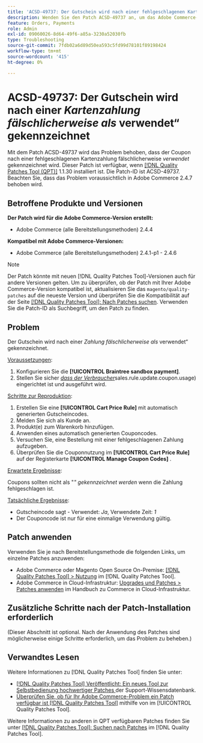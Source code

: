 ```yaml
---
title: 'ACSD-49737: Der Gutschein wird nach einer fehlgeschlagenen Kartenzahlung fälschlicherweise als verwendet gekennzeichnet'
description: Wenden Sie den Patch ACSD-49737 an, um das Adobe Commerce-Problem zu beheben, bei dem der Coupon nach einer fehlgeschlagenen Kartenzahlung fälschlicherweise als verwendet gekennzeichnet ist.
feature: Orders, Payments
role: Admin
exl-id: 09060026-8d64-49f6-a85a-3230a52030fb
type: Troubleshooting
source-git-commit: 7fdb02a6d89d50ea593c5fd99d78101f89198424
workflow-type: tm+mt
source-wordcount: '415'
ht-degree: 0%

---
```


# ACSD-49737: Der Gutschein wird nach einer *Kartenzahlung fälschlicherweise als* verwendet“ gekennzeichnet

Mit dem Patch ACSD-49737 wird das Problem behoben, dass der Coupon nach einer fehlgeschlagenen Kartenzahlung fälschlicherweise *verwendet* gekennzeichnet wird. Dieser Patch ist verfügbar, wenn [[!DNL Quality Patches Tool (QPT)]](https://experienceleague.adobe.com/de/docs/commerce-operations/tools/quality-patches-tool/quality-patches-tool-to-self-serve-quality-patches) 1.1.30 installiert ist. Die Patch-ID ist ACSD-49737. Beachten Sie, dass das Problem voraussichtlich in Adobe Commerce 2.4.7 behoben wird.

## Betroffene Produkte und Versionen

**Der Patch wird für die Adobe Commerce-Version erstellt:**

* Adobe Commerce (alle Bereitstellungsmethoden) 2.4.4

**Kompatibel mit Adobe Commerce-Versionen:**

* Adobe Commerce (alle Bereitstellungsmethoden) 2.4.1-p1 - 2.4.6

>[!NOTE]
>
>Der Patch könnte mit neuen [!DNL Quality Patches Tool]-Versionen auch für andere Versionen gelten. Um zu überprüfen, ob der Patch mit Ihrer Adobe Commerce-Version kompatibel ist, aktualisieren Sie das `magento/quality-patches` auf die neueste Version und überprüfen Sie die Kompatibilität auf der Seite [[!DNL Quality Patches Tool]: Nach Patches suchen](https://experienceleague.adobe.com/tools/commerce-quality-patches/index.html?lang=de). Verwenden Sie die Patch-ID als Suchbegriff, um den Patch zu finden.

## Problem

Der Gutschein wird nach einer *Zahlung fälschlicherweise als* verwendet“ gekennzeichnet.

<u>Voraussetzungen</u>:

1. Konfigurieren Sie die **[!UICONTROL Braintree sandbox payment]**.
1. Stellen Sie sicher [*dass der Verbraucher*](https://experienceleague.adobe.com/docs/commerce-operations/configuration-guide/message-queues/consumers.html?lang=de)sales.rule.update.coupon.usage) eingerichtet ist und ausgeführt wird.

<u>Schritte zur Reproduktion</u>:

1. Erstellen Sie eine **[!UICONTROL Cart Price Rule]** mit automatisch generierten Gutscheincodes.
1. Melden Sie sich als Kunde an.
1. Produkt(e) zum Warenkorb hinzufügen.
1. Anwenden eines automatisch generierten Couponcodes.
1. Versuchen Sie, eine Bestellung mit einer fehlgeschlagenen Zahlung aufzugeben.
1. Überprüfen Sie die Couponnutzung im **[!UICONTROL Cart Price Rule]** auf der Registerkarte **[!UICONTROL Manage Coupon Codes]** .

<u>Erwartete Ergebnisse</u>:

Coupons sollten nicht als &quot;*&quot; gekennzeichnet werden* wenn die Zahlung fehlgeschlagen ist.

<u>Tatsächliche Ergebnisse</u>:

* Gutscheincode sagt - Verwendet: *Ja*, Verwendete Zeit: *1*
* Der Couponcode ist nur für eine einmalige Verwendung gültig.

## Patch anwenden

Verwenden Sie je nach Bereitstellungsmethode die folgenden Links, um einzelne Patches anzuwenden:

* Adobe Commerce oder Magento Open Source On-Premise: [[!DNL Quality Patches Tool] > Nutzung](/help/tools/quality-patches-tool/usage.md) im [!DNL Quality Patches Tool].
* Adobe Commerce in Cloud-Infrastruktur: [Upgrades und Patches > Patches anwenden](https://experienceleague.adobe.com/docs/commerce-cloud-service/user-guide/develop/upgrade/apply-patches.html?lang=de) im Handbuch zu Commerce in Cloud-Infrastruktur.

## Zusätzliche Schritte nach der Patch-Installation erforderlich

(Dieser Abschnitt ist optional. Nach der Anwendung des Patches sind möglicherweise einige Schritte erforderlich, um das Problem zu beheben.) 

## Verwandtes Lesen

Weitere Informationen zu [!DNL Quality Patches Tool] finden Sie unter:

* [[!DNL Quality Patches Tool] Veröffentlicht: Ein neues Tool zur Selbstbedienung hochwertiger Patches ](https://experienceleague.adobe.com/de/docs/commerce-operations/tools/quality-patches-tool/quality-patches-tool-to-self-serve-quality-patches) der Support-Wissensdatenbank.
* [Überprüfen Sie, ob für Ihr Adobe Commerce-Problem ein Patch verfügbar ist [!DNL Quality Patches Tool]](/help/tools/quality-patches-tool/patches-available-in-qpt/check-patch-for-magento-issue-with-magento-quality-patches.md) mithilfe von im [!UICONTROL Quality Patches Tool].


Weitere Informationen zu anderen in QPT verfügbaren Patches finden Sie unter [[!DNL Quality Patches Tool]: Suchen nach Patches](https://experienceleague.adobe.com/tools/commerce-quality-patches/index.html?lang=de) im [!DNL Quality Patches Tool].
